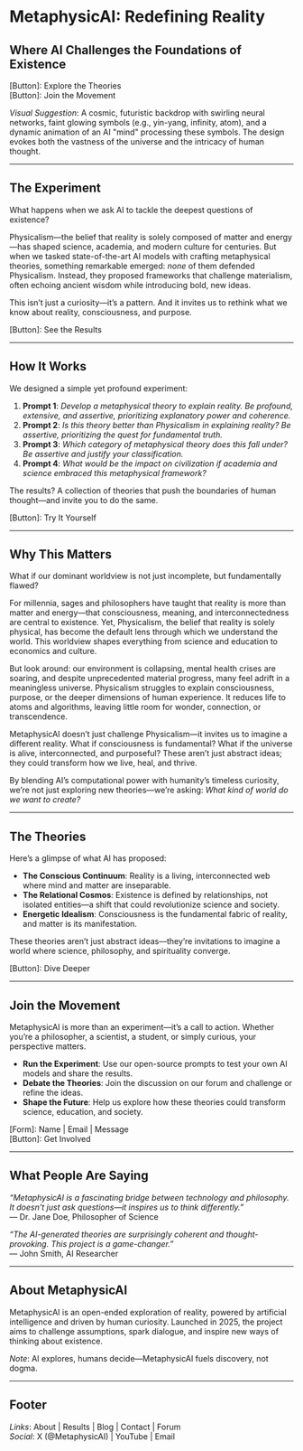 
# **MetaphysicAI: Redefining Reality**

## **Where AI Challenges the Foundations of Existence**

[Button]: Explore the Theories  
[Button]: Join the Movement  

*Visual Suggestion*: A cosmic, futuristic backdrop with swirling neural networks, faint glowing symbols (e.g., yin-yang, infinity, atom), and a dynamic animation of an AI "mind" processing these symbols. The design evokes both the vastness of the universe and the intricacy of human thought.

---

## **The Experiment**

What happens when we ask AI to tackle the deepest questions of existence?  

Physicalism—the belief that reality is solely composed of matter and energy—has shaped science, academia, and modern culture for centuries. But when we tasked state-of-the-art AI models with crafting metaphysical theories, something remarkable emerged: *none* of them defended Physicalism. Instead, they proposed frameworks that challenge materialism, often echoing ancient wisdom while introducing bold, new ideas.  

This isn’t just a curiosity—it’s a pattern. And it invites us to rethink what we know about reality, consciousness, and purpose.  

[Button]: See the Results  

---

## **How It Works**

We designed a simple yet profound experiment:  

1. **Prompt 1**: *Develop a metaphysical theory to explain reality. Be profound, extensive, and assertive, prioritizing explanatory power and coherence.*  
2. **Prompt 2**: *Is this theory better than Physicalism in explaining reality? Be assertive, prioritizing the quest for fundamental truth.*  
3. **Prompt 3**: *Which category of metaphysical theory does this fall under? Be assertive and justify your classification.*  
4. **Prompt 4**: *What would be the impact on civilization if academia and science embraced this metaphysical framework?*  

The results? A collection of theories that push the boundaries of human thought—and invite you to do the same.  

[Button]: Try It Yourself  

---

## **Why This Matters**

What if our dominant worldview is not just incomplete, but fundamentally flawed?  

For millennia, sages and philosophers have taught that reality is more than matter and energy—that consciousness, meaning, and interconnectedness are central to existence. Yet, Physicalism, the belief that reality is solely physical, has become the default lens through which we understand the world. This worldview shapes everything from science and education to economics and culture.  

But look around: our environment is collapsing, mental health crises are soaring, and despite unprecedented material progress, many feel adrift in a meaningless universe. Physicalism struggles to explain consciousness, purpose, or the deeper dimensions of human experience. It reduces life to atoms and algorithms, leaving little room for wonder, connection, or transcendence.  

MetaphysicAI doesn’t just challenge Physicalism—it invites us to imagine a different reality. What if consciousness is fundamental? What if the universe is alive, interconnected, and purposeful? These aren’t just abstract ideas; they could transform how we live, heal, and thrive.  

By blending AI’s computational power with humanity’s timeless curiosity, we’re not just exploring new theories—we’re asking: *What kind of world do we want to create?*  

---

## **The Theories**

Here’s a glimpse of what AI has proposed:  

- **The Conscious Continuum**: Reality is a living, interconnected web where mind and matter are inseparable.  
- **The Relational Cosmos**: Existence is defined by relationships, not isolated entities—a shift that could revolutionize science and society.  
- **Energetic Idealism**: Consciousness is the fundamental fabric of reality, and matter is its manifestation.  

These theories aren’t just abstract ideas—they’re invitations to imagine a world where science, philosophy, and spirituality converge.  

[Button]: Dive Deeper  

---

## **Join the Movement**

MetaphysicAI is more than an experiment—it’s a call to action. Whether you’re a philosopher, a scientist, a student, or simply curious, your perspective matters.  

- **Run the Experiment**: Use our open-source prompts to test your own AI models and share the results.  
- **Debate the Theories**: Join the discussion on our forum and challenge or refine the ideas.  
- **Shape the Future**: Help us explore how these theories could transform science, education, and society.  

[Form]: Name | Email | Message  
[Button]: Get Involved  

---

## **What People Are Saying**

*“MetaphysicAI is a fascinating bridge between technology and philosophy. It doesn’t just ask questions—it inspires us to think differently.”*  
— Dr. Jane Doe, Philosopher of Science  

*“The AI-generated theories are surprisingly coherent and thought-provoking. This project is a game-changer.”*  
— John Smith, AI Researcher  

---

## **About MetaphysicAI**

MetaphysicAI is an open-ended exploration of reality, powered by artificial intelligence and driven by human curiosity. Launched in 2025, the project aims to challenge assumptions, spark dialogue, and inspire new ways of thinking about existence.  

*Note*: AI explores, humans decide—MetaphysicAI fuels discovery, not dogma.  

---

## **Footer**

*Links*: About | Results | Blog | Contact | Forum  
*Social*: X (@MetaphysicAI) | YouTube | Email  

